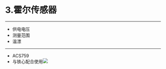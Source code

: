 # 3.霍尔传感器

---

* 供电电压
* 测量范围
* 温漂

---

* ACS759
* 与铁心配合使用![](http://www.allegromicro.com/~/media/Images/Applications/ProductLandingPageImages/0-1000A.ashx?w=310&h=230&as=1&la=zh-CN)


